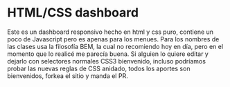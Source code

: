 # HTML/CSS dashboard
Este es un dashboard responsivo hecho en html y css puro, contiene un poco de Javascript pero es apenas para los menues. Para los nombres
de las clases usa la filosofía BEM, la cual no recomiendo hoy en día, pero en el momento que lo realicé me parecía buena. Si alguien lo
quiere editar y dejarlo con selectores normales CSS3 bienvenido, incluso podríamos probar las nuevas reglas de CSS anidado, todos los aportes
son bienvenidos, forkea el sitio y manda el PR.
